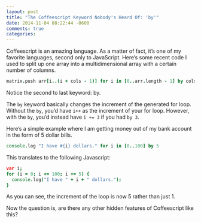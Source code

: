 ```yaml
---
layout: post
title: "The Coffeescript Keyword Nobody's Heard Of: 'by'"
date: 2014-11-04 08:22:44 -0600
comments: true
categories: 
---
```


Coffeescript is an amazing language. As a matter of fact, it’s one of my favorite languages, second only to JavaScript. Here’s some recent code I used to split up one array into a multidimensional array with a certain number of columns.

```coffeescript
matrix.push arr[i..(i + cols - 1)] for i in [0..arr.length - 1] by cols
```

Notice the second to last keyword: by.

The `by` keyword basically changes the increment of the generated for loop. Without the `by`, you’d have `i++` as the increment of your for loop. However, with the `by`, you’d instead have `i += 3` if you had `by 3`.

Here’s a simple example where I am getting money out of my bank account in the form of 5 dollar bills.

```coffeescript
console.log "I have #{i} dollars." for i in [0..100] by 5
```

This translates to the following Javascript:

```coffeescript
var i;
for (i = 0; i <= 100; i += 5) {
  console.log("I have " + i + " dollars.");
}
```

As you can see, the increment of the loop is now 5 rather than just 1.

Now the question is, are there any other hidden features of Coffeescript like this?
